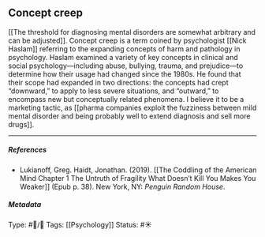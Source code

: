 ## Concept creep # 

[[The threshold for diagnosing mental disorders are somewhat arbitrary and can be adjusted]]. Concept creep is a term coined by psychologist [[Nick Haslam]] referring to the expanding concepts of harm and pathology in psychology. Haslam examined a variety of key concepts in clinical and social psychology—including abuse, bullying, trauma, and prejudice—to determine how their usage had changed since the 1980s. He found that their scope had expanded in two directions: the concepts had crept “downward,” to apply to less severe situations, and “outward,” to encompass new but conceptually related phenomena. I believe it to be a marketing tactic, as [[pharma companies exploit the fuzziness between mild mental disorder and being probably well to extend diagnosis and sell more drugs]].

___

##### References

- Lukianoff, Greg. Haidt, Jonathan. (2019). [[The Coddling of the American Mind Chapter 1 The Untruth of Fragility What Doesn’t Kill You Makes You Weaker]] (Epub p. 38). New York, NY: _Penguin Random House_.

##### Metadata

Type: #🔵/🔵 
Tags: [[Psychology]]
Status: #☀️ 